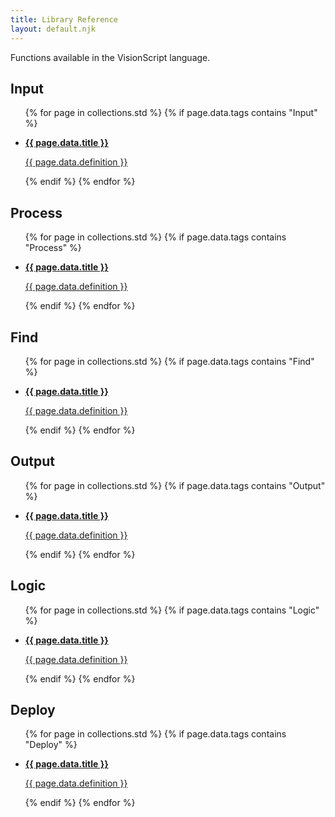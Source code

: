 ```yaml
---
title: Library Reference
layout: default.njk
---
```


Functions available in the VisionScript language.

<h2 id="Input">Input</h2>

<ul class="language_list">
    {% for page in collections.std %}
        {% if page.data.tags contains "Input" %}
            <li>
                <a href="{{ page.url }}" class="Input language_card">
                    <p style="font-weight: bold;">{{ page.data.title }}</p>
                    <p>{{ page.data.definition }}</p>
                </a>
            </li>
        {% endif %}
    {% endfor %}
</ul>

<h2 id="Process">Process</h2>

<ul class="language_list">
    {% for page in collections.std %}
        {% if page.data.tags contains "Process" %}
            <li>
                <a href="{{ page.url }}" class="Process language_card">
                    <p style="font-weight: bold;">{{ page.data.title }}</p>
                    <p>{{ page.data.definition }}</p>
                </a>
            </li>
        {% endif %}
    {% endfor %}
</ul>

<h2 id="Find">Find</h2>

<ul class="language_list">
    {% for page in collections.std %}
        {% if page.data.tags contains "Find" %}
            <li>
                <a href="{{ page.url }}" class="Find language_card">
                    <p style="font-weight: bold;">{{ page.data.title }}</p>
                    <p>{{ page.data.definition }}</p>
                </a>
            </li>
        {% endif %}
    {% endfor %}
</ul>

<h2 id="Output">Output</h2>

<ul class="language_list">
    {% for page in collections.std %}
        {% if page.data.tags contains "Output" %}
            <li>
                <a href="{{ page.url }}" class="Output language_card">
                    <p style="font-weight: bold;">{{ page.data.title }}</p>
                    <p>{{ page.data.definition }}</p>
                </a>
            </li>
        {% endif %}
    {% endfor %}
</ul>

<h2 id="Logic">Logic</h2>

<ul class="language_list">
    {% for page in collections.std %}
        {% if page.data.tags contains "Logic" %}
            <li>
                <a href="{{ page.url }}" class="Logic language_card">
                    <p style="font-weight: bold;">{{ page.data.title }}</p>
                    <p>{{ page.data.definition }}</p>
                </a>
            </li>
        {% endif %}
    {% endfor %}
</ul>

<h2 id="Deploy">Deploy</h2>

<ul class="language_list">
    {% for page in collections.std %}
        {% if page.data.tags contains "Deploy" %}
            <li>
                <a href="{{ page.url }}" class="Deploy language_card">
                    <p style="font-weight: bold;">{{ page.data.title }}</p>
                    <p>{{ page.data.definition }}</p>
                </a>
            </li>
        {% endif %}
    {% endfor %}
</ul>